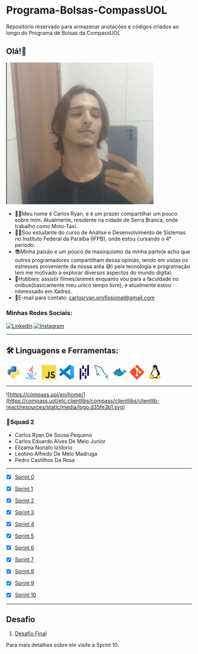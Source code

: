 # Programa-Bolsas-CompassUOL 
<div id="header" align="rigth">
Repositório reservado para armazenar anotações e códigos criados ao longo do Programa de Bolsas da CompassUOL

 
## Olá!👋


<img src="https://github.com/CarlosRyan07/Programa-Bolsas-CompassUOL/blob/main/img/Eu.png" width=400>



- 🙋‍♂️Meu nome é Carlos Ryan, e é um prazer compartilhar um pouco sobre mim. Atualmente, residente na cidade de Serra Branca, onde trabalho como Moto-Taxi.
- 🧑‍💻Sou estudante do curso de Análise e Desenvolvimento de Sistemas no Instituto Federal da Paraíba (IFPB), onde estou cursando o 4° período.
- 📚Minha paixão e um pouco de masoquismo da minha parte(e acho que outros programadores compartilham dessa opinião, tendo em vistas os estresses proveniente da nossa aréa 😅) pela tecnologia e programação tem me motivado a explorar diversos aspectos do mundo digital.
- 🌱Hobbies: assistir filmes/animes enquanto vou para a faculdade no onibus(basicamente meu unico tempo livre), e atualmente estou interessado em Xadrez.
- 📧E-mail para contato: carlosryan.profissional@gmail.com
 
### Minhas Redes Sociais: 
[![Linkedin](https://img.shields.io/badge/LinkedIn-0077B5?style=for-the-badge&logo=linkedin&logoColor=white)](https://www.linkedin.com/in/carlos-ryan-726820279/)
[![Instagram](https://img.shields.io/badge/Instagram-E4405F?style=for-the-badge&logo=instagram&logoColor=white)](https://www.instagram.com/carlos_ryan07/)


---
## 🛠️ Linguagens e Ferramentas:

<div>
  <img src="https://github.com/devicons/devicon/blob/master/icons/python/python-original.svg" title="Python" alt="Python" width="40" heght="40"/>&nbsp;
  <img src="https://github.com/devicons/devicon/blob/master/icons/java/java-original.svg" title="Java" alt="Java" width="40" heght="40"/>&nbsp;
  <img src="https://github.com/devicons/devicon/blob/master/icons/javascript/javascript-original.svg" title="Javascript" alt="Javascript" width="40" heght="40"/>&nbsp;
  <img src="https://github.com/devicons/devicon/blob/master/icons/vscode/vscode-original.svg" title="VSCode" alt="VSCode" width="40" heght="40"/>&nbsp;
  <img src="https://github.com/devicons/devicon/blob/master/icons/pandas/pandas-original.svg" title="Pandas" alt="Pandas" width="40" heght="40"/>&nbsp;
  <img src="https://github.com/devicons/devicon/blob/master/icons/mysql/mysql-original.svg" title="MySQL" alt="MySQL" width="40" heght="40"/>&nbsp;
  <img src="https://github.com/devicons/devicon/blob/master/icons/docker/docker-original.svg" title="Docker" alt="Docker" width="40" heght="40"/>&nbsp;
  <img src="https://github.com/devicons/devicon/blob/master/icons/git/git-original.svg" title="Git" alt="Git" width="40" heght="40"/>&nbsp;
  <img src="https://github.com/devicons/devicon/blob/master/icons/linux/linux-original.svg" title="Linux" alt="Linux" width="40" heght="40"/>&nbsp;
</div>

---
![https://compass.uol/en/home/](https://compass.uol/etc.clientlibs/compass/clientlibs/clientlib-react/resources/static/media/logo.d35fe3b1.svg)


### 🎲Squad 2

- Carlos Ryan De Sousa Pequeno
- Carlos Eduardo Alves De Melo Junior
- Elizama Nonato Izidorio
- Leotino Alfredo De Melo Madruga
- Pedro Castilhos Da Rosa

---

- [x] [Sprint 0](Sprint_0/README.md)

- [x] [Sprint 1](Sprint_1/README.md)

- [x] [Sprint 2](Sprint_2/README.md)

- [x] [Sprint 3](Sprint_3/README.md)
    
- [x] [Sprint 4](Sprint_4/README.md)

- [x] [Sprint 5](Sprint_5/README.md)

- [x] [Sprint 6](Sprint_6/README.md)

- [x] [Sprint 7](Sprint_7/README.md)

- [x] [Sprint 8](Sprint_8/README.md)

- [x] [Sprint 9](Sprint_9/README.md)

- [x] [Sprint 10](Sprint_10/README.md)

---
## Desafio

1. [Desafio Final](https://github.com/CarlosRyan07/Programa-Bolsas-CompassUOL/blob/main/Sprint_10/DashboardRyan.pdf)

Para mais detalhes sobre ele visite a Sprint 10.
